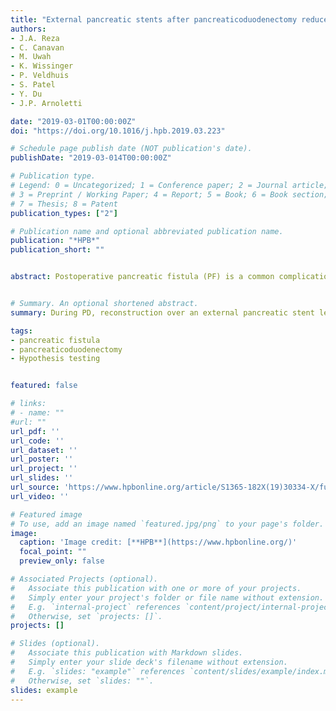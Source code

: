 ```yaml
---
title: "External pancreatic stents after pancreaticoduodenectomy reduce pancreatic fistula rates and severity"
authors:
- J.A. Reza
- C. Canavan
- M. Uwah
- K. Wissinger
- P. Veldhuis
- S. Patel
- Y. Du
- J.P. Arnoletti

date: "2019-03-01T00:00:00Z"
doi: "https://doi.org/10.1016/j.hpb.2019.03.223"

# Schedule page publish date (NOT publication's date).
publishDate: "2019-03-014T00:00:00Z"

# Publication type.
# Legend: 0 = Uncategorized; 1 = Conference paper; 2 = Journal article;
# 3 = Preprint / Working Paper; 4 = Report; 5 = Book; 6 = Book section;
# 7 = Thesis; 8 = Patent
publication_types: ["2"]

# Publication name and optional abbreviated publication name.
publication: "*HPB*"
publication_short: ""


abstract: Postoperative pancreatic fistula (PF) is a common complication after pancreaticoduodenectomy (PD). Additional interventions to decrease incidence of PF may add cost and procedural risk to patients with variable Results. The purpose of this study is to evaluate the impact of routine pancreatico-jejunostomy reconstruction over external pancreatic stent on PF rates and severity after PD.


# Summary. An optional shortened abstract.
summary: During PD, reconstruction over an external pancreatic stent led to very low PF incidence with no significant difference observed in severity between patients with PDAC and other high fistula risk pathologies. Routine external pancreatic stent placement after PD, regardless of PF risk, may reduce incidence of PF and need for additional interventions.

tags:
- pancreatic fistula
- pancreaticoduodenectomy
- Hypothesis testing


featured: false

# links:
# - name: ""
#url: ""
url_pdf: ''
url_code: ''
url_dataset: ''
url_poster: ''
url_project: ''
url_slides: ''
url_source: 'https://www.hpbonline.org/article/S1365-182X(19)30334-X/fulltext'
url_video: ''

# Featured image
# To use, add an image named `featured.jpg/png` to your page's folder. 
image:
  caption: 'Image credit: [**HPB**](https://www.hpbonline.org/)'
  focal_point: ""
  preview_only: false

# Associated Projects (optional).
#   Associate this publication with one or more of your projects.
#   Simply enter your project's folder or file name without extension.
#   E.g. `internal-project` references `content/project/internal-project/index.md`.
#   Otherwise, set `projects: []`.
projects: []

# Slides (optional).
#   Associate this publication with Markdown slides.
#   Simply enter your slide deck's filename without extension.
#   E.g. `slides: "example"` references `content/slides/example/index.md`.
#   Otherwise, set `slides: ""`.
slides: example
---
```





